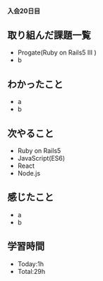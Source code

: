 #### 入会20日目
## 取り組んだ課題一覧
- Progate(Ruby on Rails5 III )
- b
## わかったこと
- a
- b
## 次やること
- Ruby on Rails5
- JavaScript(ES6)
- React
- Node.js
## 感じたこと
- a
- b
## 学習時間
- Today:1h
- Total:29h
